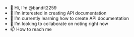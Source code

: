 - 👋 Hi, I’m @bandit2259
- 👀 I’m interested in creating API documentation
- 🌱 I’m currently learning how to create API documentation
- 💞️ I’m looking to collaborate on noting right now
- 📫 How to reach me 

<!---
bandit2259/bandit2259 is a ✨ special ✨ repository because its `README.md` (this file) appears on your GitHub profile.
You can click the Preview link to take a look at your changes.
--->
